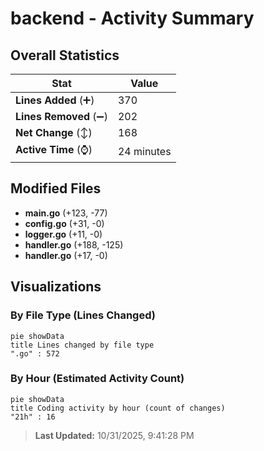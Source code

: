 # backend - Activity Summary 

## Overall Statistics

| Stat                   | Value                                                             |
| ---------------------- | ----------------------------------------------------------------- |
| **Lines Added** (➕)   | 370                                          |
| **Lines Removed** (➖) | 202                                        |
| **Net Change** (↕)    | 168                |
| **Active Time** (⌚)   | 24 minutes |


## Modified Files
- **main.go** (+123, -77)
- **config.go** (+31, -0)
- **logger.go** (+11, -0)
- **handler.go** (+188, -125)
- **handler.go** (+17, -0)

## Visualizations

### By File Type (Lines Changed)

```mermaid
pie showData
title Lines changed by file type
".go" : 572
```

### By Hour (Estimated Activity Count)

```mermaid
pie showData
title Coding activity by hour (count of changes)
"21h" : 16
```


> **Last Updated:** 10/31/2025, 9:41:28 PM